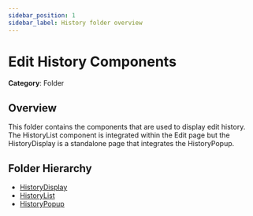 ```yaml
---
sidebar_position: 1
sidebar_label: History folder overview
---
```


# Edit History Components

**Category**: Folder

## Overview

This folder contains the components that are used to display edit history. The HistoryList component is integrated within the Edit page but the HistoryDisplay is a standalone page that integrates the HistoryPopup.

## Folder Hierarchy

- [HistoryDisplay](history-display.md)
- [HistoryList](history-list.md)
- [HistoryPopup](history-popup.md)
